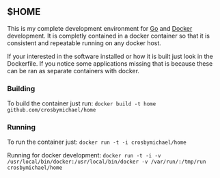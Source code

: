 ## $HOME

This is my complete development environment for [Go](http://golang.org) and [Docker](http://docker.io) 
development.  It is completly contained in a docker container so that it is consistent and repeatable
running on any docker host.


If your interested in the software installed or how it is built just look in the Dockerfile.  If you
notice some applications missing that is because these can be ran as separate containers with docker.


### Building
To build the container just run:
`docker build -t home github.com/crosbymichael/home`


### Running
To run the container just:
`docker run -t -i crosbymichael/home`

Running for docker development:
`docker run -t -i -v /usr/local/bin/docker:/usr/local/bin/docker -v /var/run/:/tmp/run crosbymichael/home`
